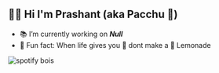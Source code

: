 ## 👨‍🔬 Hi I'm Prashant (aka Pacchu 🎍)


- 📚 I’m currently working on ***Null***
- 🍫 Fun fact: When life gives you 🍋 dont make a 🧃 Lemonade

![spotify bois](https://now-playing-profile-boua5vedb.vercel.app/now-playing)





